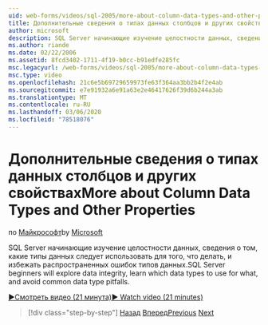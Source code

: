 ```yaml
---
uid: web-forms/videos/sql-2005/more-about-column-data-types-and-other-properties
title: Дополнительные сведения о типах данных столбцов и других свойствах | Документация Майкрософт
author: microsoft
description: SQL Server начинающие изучение целостности данных, сведения о том, какие типы данных следует использовать для того, что делать, и избежать распространенных ошибок типов данных.
ms.author: riande
ms.date: 02/22/2006
ms.assetid: 8fcd3402-1711-4f19-b0cc-b91edfe285fc
msc.legacyurl: /web-forms/videos/sql-2005/more-about-column-data-types-and-other-properties
msc.type: video
ms.openlocfilehash: 21c6e5b69729659973fe63f364aa3bb2b4f2e4ab
ms.sourcegitcommit: e7e91932a6e91a63e2e46417626f39d6b244a3ab
ms.translationtype: MT
ms.contentlocale: ru-RU
ms.lasthandoff: 03/06/2020
ms.locfileid: "78518076"
---
```

# <a name="more-about-column-data-types-and-other-properties"></a><span data-ttu-id="d1ac8-103">Дополнительные сведения о типах данных столбцов и других свойствах</span><span class="sxs-lookup"><span data-stu-id="d1ac8-103">More about Column Data Types and Other Properties</span></span>

<span data-ttu-id="d1ac8-104">по [Майкрософт](https://github.com/microsoft)</span><span class="sxs-lookup"><span data-stu-id="d1ac8-104">by [Microsoft](https://github.com/microsoft)</span></span>

<span data-ttu-id="d1ac8-105">SQL Server начинающие изучение целостности данных, сведения о том, какие типы данных следует использовать для того, что делать, и избежать распространенных ошибок типов данных.</span><span class="sxs-lookup"><span data-stu-id="d1ac8-105">SQL Server beginners will explore data integrity, learn which data types to use for what, and avoid common data type pitfalls.</span></span>

[<span data-ttu-id="d1ac8-106">&#9654;Смотреть видео (21 минута)</span><span class="sxs-lookup"><span data-stu-id="d1ac8-106">&#9654; Watch video (21 minutes)</span></span>](https://channel9.msdn.com/Blogs/ASP-NET-Site-Videos/more-about-column-data-types-and-other-properties)

> [!div class="step-by-step"]
> <span data-ttu-id="d1ac8-107">[Назад](understanding-database-tables-and-records.md)
> [Вперед](designing-relational-database-tables.md)</span><span class="sxs-lookup"><span data-stu-id="d1ac8-107">[Previous](understanding-database-tables-and-records.md)
[Next](designing-relational-database-tables.md)</span></span>
